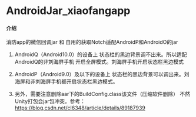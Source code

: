 # AndroidJar_xiaofangapp

#### 介绍
消防app的微信回调jar 和 自用的获取Notch适配AndroidP和AndroidO的jar

1. AndroidQ（Android10.0）的设备上 状态栏的黑边背景调不出来。所以适配AndroidQ的非刘海屏手机 开启全屏模式。刘海屏手机开启状态栏黑边模式    
2. AndroidP（Android9.0）及以下的设备上 状态栏的黑边背景可以调出来。刘海屏和非刘海屏手机都开启状态栏黑边模式。  

3. 另外，需要注意删除aar下的BuildConfig.class该文件（压缩软件删除） 不然Unity打包会jar包冲突。参考：https://blog.csdn.net/cl6348/article/details/89187939
